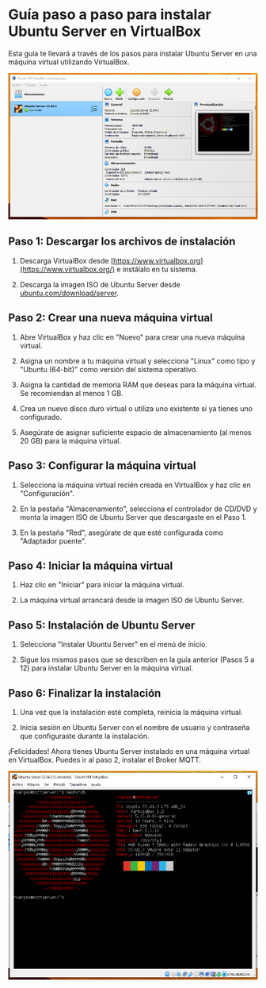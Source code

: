 # Guía paso a paso para instalar Ubuntu Server en VirtualBox

Esta guía te llevará a través de los pasos para instalar Ubuntu Server en una máquina virtual utilizando VirtualBox.

![VirtualBox](../docs/VirtualBox.png)


## Paso 1: Descargar los archivos de instalación

1. Descarga VirtualBox desde [https://www.virtualbox.org](https://www.virtualbox.org/) e instálalo en tu sistema.

2. Descarga la imagen ISO de Ubuntu Server desde [ubuntu.com/download/server](https://ubuntu.com/download/server).

## Paso 2: Crear una nueva máquina virtual

1. Abre VirtualBox y haz clic en "Nuevo" para crear una nueva máquina virtual.

2. Asigna un nombre a tu máquina virtual y selecciona "Linux" como tipo y "Ubuntu (64-bit)" como versión del sistema operativo.

3. Asigna la cantidad de memoria RAM que deseas para la máquina virtual. Se recomiendan al menos 1 GB.

4. Crea un nuevo disco duro virtual o utiliza uno existente si ya tienes uno configurado.

5. Asegúrate de asignar suficiente espacio de almacenamiento (al menos 20 GB) para la máquina virtual.

## Paso 3: Configurar la máquina virtual

1. Selecciona la máquina virtual recién creada en VirtualBox y haz clic en "Configuración".

2. En la pestaña "Almacenamiento", selecciona el controlador de CD/DVD y monta la imagen ISO de Ubuntu Server que descargaste en el Paso 1.

3. En la pestaña "Red", asegúrate de que esté configurada como "Adaptador puente".

## Paso 4: Iniciar la máquina virtual

1. Haz clic en "Iniciar" para iniciar la máquina virtual.

2. La máquina virtual arrancará desde la imagen ISO de Ubuntu Server.

## Paso 5: Instalación de Ubuntu Server

1. Selecciona "Instalar Ubuntu Server" en el menú de inicio.

2. Sigue los mismos pasos que se describen en la guía anterior (Pasos 5 a 12) para instalar Ubuntu Server en la máquina virtual.

## Paso 6: Finalizar la instalación

1. Una vez que la instalación esté completa, reinicia la máquina virtual.

2. Inicia sesión en Ubuntu Server con el nombre de usuario y contraseña que configuraste durante la instalación.

¡Felicidades! Ahora tienes Ubuntu Server instalado en una máquina virtual en VirtualBox. Puedes ir al paso 2, instalar el Broker MQTT.

![Ubuntu_SV](../docs/Ubuntu_SV.png)
